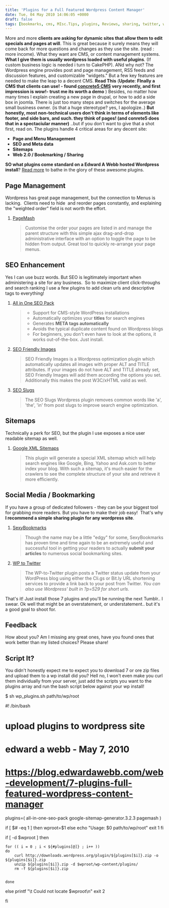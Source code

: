 ```yaml
---
title: 'Plugins for a Full Featured Wordpress Content Manager'
date: Tue, 04 May 2010 14:06:05 +0000
draft: false
tags: [bookmarks, cms, MIsc.Tips, plugins, Reviews, sharing, twitter, web development, wordpress]
---
```


More and more **clients are asking for dynamic sites that allow them to edit specials and pages at will**. This is great because it surely means they will come back for more questions and changes as they use the site. (read : more income). What they want are CMS, or content management systems. **What I give them is usually wordpress loaded with useful plugins**. (If custom business logic is needed i turn to CakePHP). ANd why not? The Wordpress engine provides post and page management, RSS feeds and discussion features, and customizable "widgets." But a few key features are needed to make the leap to a decent CMS. **Read This** (**Update**: **FInally a CMS that clients can use! - found [concrete5 CMS](http://www.concrete5.org/ "concrete5 - FInally a CMS that clients can use!") very recently, and first impression is wow!- trust me its worth a demo** ) Besides, no matter how many times I explain creating a new page in drupal, or how to add a side box in joomla. There is just too many steps and switches for the average small business owner. (is that a huge stereotype? yes, I apologize..) **But honestly, most non-technical users don't think in terms of elements like footer, and side bars, and such. they think of pages! (and conrete5 does that in a spectaciular manner)** ..but if you don't want to give that a shot first, read on. The plugins handle 4 critical areas for any decent site:

*   **Page and Menu Management**
*   **SEO and Meta data**
*   **Sitemaps**
*   **Web 2.0 / Bookmarking / Sharing**

**SO what plugins come standard on a Edward A Webb hosted Wordpress install**? [Read more](/web-development/7-plugins-full-featured-wordpress-content-manager#more-738) to bathe in the glory of these awesome plugins.

Page Management
---------------

Wordpress has great page management, but the connection to Menus is lacking.  Clients need to hide  and reorder pages constantly, and explaining the "weighted order" field is not worth the effort.

1.  [PageMash](http://wordpress.org/extend/plugins/pagemash/ "PageMash - Ajax page sorting plugin for Wordpress")
    
    > Customise the order your pages are listed in and manage the parent structure with this simple ajax drag-and-drop administrative interface with an option to toggle the page to be hidden from output. Great tool to quickly re-arrange your page menus.
    

SEO Enhancement
---------------

Yes I can use buzz words. But SEO is legitimately important when administering a site for any business.  So to maximize client click-throughs and search ranking I use a few plugins to add clean urls and descriptive tags to everything!

1.  [All in One SEO Pack](http://wordpress.org/extend/plugins/all-in-one-seo-pack/ "All in One SEO Pack - get your meta tags in line!")
    
    > *   Support for CMS-style WordPress installations
    > *   Automatically optimizes your **titles** for search engines
    > *   Generates **META tags automatically**
    > *   Avoids the typical duplicate content found on Wordpress blogs
    > *   For beginners, you don't even have to look at the options, it works out-of-the-box. Just install.
    
2.  [SEO Friendly Images](http://wordpress.org/extend/plugins/seo-image/ "SEO Friendly Images - add title attributes to all images")
    
    > SEO Friendly Images is a Wordpress optimization plugin which automatically updates all images with proper ALT and TITLE attributes. If your images do not have ALT and TITLE already set, SEO Friendly Images will add them according the options you set. Additionally this makes the post W3C/xHTML valid as well.
    
3.  [SEO Slugs](http://wordpress.org/extend/plugins/seo-slugs/ "SEO Slugs - removes words liek at or the from urls")
    
    > The SEO Slugs Wordpress plugin removes common words like 'a', 'the', 'in' from post slugs to improve search engine optimization.
    

Sitemaps
--------

Technically a perk for SEO, but the plugin I use exposes a nice user readable sitemap as well.

1.  [Google XML Sitemaps](http://wordpress.org/extend/plugins/google-sitemap-generator/ "Google XML Sitemaps - generates xml sitemaps for google, yahoo, bing and your readers!")
    
    > This plugin will generate a special XML sitemap which will help search engines like Google, Bing, Yahoo and Ask.com to better index your blog. With such a sitemap, it's much easier for the crawlers to see the complete structure of your site and retrieve it more efficiently.
    

Social Media / Bookmarking
--------------------------

If you have a group of dedicated followers - they can be your biggest tool for grabbing more readers. But you have to make their job easy!  That's why **I recommend a simple sharing plugin for any wordpress site**.

1.  [SexyBookmarks](http://wordpress.org/extend/plugins/sexybookmarks/ "SexyBookmarks - Sharing is sexy .. and easy!")
    
    > Though the name may be a little "edgy" for some, SexyBookmarks has proven time and time again to be an extremely useful and successful tool in getting your readers to actually **submit your articles** to numerous social bookmarking sites.
    
2.  [WP to Twitter](http://wordpress.org/extend/plugins/wp-to-twitter/ "WP to Twitter - automatically shorten and post your titles to Twitter")
    
    > The WP-to-Twitter plugin posts a Twitter status update from your WordPress blog using either the Cli.gs or Bit.ly URL shortening services to provide a link back to your post from Twitter. _You can also use Wordpress' built in ?p=529 for short urls._
    

That's it! Just install those 7 plugins and you'll be running the next Tumblr.. I swear. Ok well that might be an overstatement, or understatement.. but it's a good goal to shoot for.

Feedback
--------

How about you? Am I missing any great ones, have you found ones that work better than my listed choices? Please share!

Script It?
----------

You didn't honestly expect me to expect you to download 7 or ore zip files and upload them to a wp install did you? Hell no, I won't even make you curl them individually from your server, just add the scripts you want to the plugins array and run the bash script below against your wp install!

$ sh wp_plugins.sh path/to/wp/root

#! /bin/bash

# upload plugins to wordpress site
# edward a webb - May 7, 2010
#  https://blog.edwardawebb.com/web-development/7-plugins-full-featured-wordpress-content-manager

plugins=( all-in-one-seo-pack google-sitemap-generator.3.2.3 pagemash )


if [ $# -eq 1 ]
then
	wproot=$1
else
	echo "Usage: $0 path/to/wp/root"
	exit 1
fi

if [ -d $wproot ]
then

	for (( i = 0 ; i < ${#plugins[@]} ; i++ ))
	do
		curl http://downloads.wordpress.org/plugin/${plugins[$i]}.zip -o ${plugins[$i]}.zip
		unzip ${plugins[$i]}.zip -d $wproot/wp-content/plugins/
		rm -f ${plugins[$i]}.zip


	done  
else
	printf "\t Could not locate $wproot\n"
	exit 2

fi
